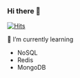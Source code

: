 ### Hi there 👋

[![Hits](https://hits.seeyoufarm.com/api/count/incr/badge.svg?url=https%3A%2F%2Fgithub.com%2Fsup2is%2Fhit-counter)](https://hits.seeyoufarm.com)

🌱 I’m currently learning
- NoSQL
- Redis
- MongoDB
